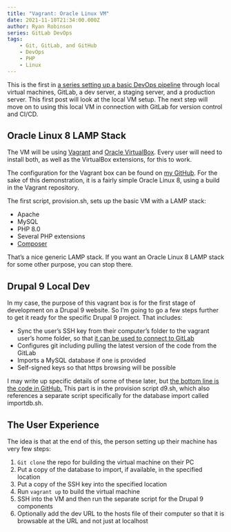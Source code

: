 ```yaml
---
title: "Vagrant: Oracle Linux VM"
date: 2021-11-10T21:34:00.000Z
author: Ryan Robinson
series: GitLab DevOps
tags:
    - Git, GitLab, and GitHub
    - DevOps
    - PHP
    - Linux
---
```


This is the first in [a series setting up a basic DevOps pipeline](/tags/gitlab-devops/) through local virtual machines, GitLab, a dev server, a staging server, and a production server. This first post will look at the local VM setup. The next step will move on to using this local VM in connection with GitLab for version control and CI/CD.

## Oracle Linux 8 LAMP Stack

The VM will be using [Vagrant](https://www.vagrantup.com/) and [Oracle VirtualBox](https://www.virtualbox.org/). Every user will need to install both, as well as the VirtualBox extensions, for this to work.

The configuration for the Vagrant box can be found on [my GitHub](https://github.com/ryan-l-robinson). For the sake of this demonstration, it is a fairly simple Oracle Linux 8, using a build in the Vagrant repository.

The first script, provision.sh, sets up the basic VM with a LAMP stack:

- Apache
- MySQL
- PHP 8.0
- Several PHP extensions
- [Composer](https://getcomposer.org/)

That’s a nice generic LAMP stack. If you want an Oracle Linux 8 LAMP stack for some other purpose, you can stop there.

## Drupal 9 Local Dev

In my case, the purpose of this vagrant box is for the first stage of development on a Drupal 9 website. So I’m going to go a few steps further to get it ready for the specific Drupal 9 project. That includes:

- Sync the user’s SSH key from their computer’s folder to the vagrant user’s home folder, so that [it can be used to connect to GitLab](/posts/2021/web-development-workflow/)
- Configures git including pulling the latest version of the code from the GitLab
- Imports a MySQL database if one is provided
- Self-signed keys so that https browsing will be possible

I may write up specific details of some of these later, but [the bottom line is the code in GitHub.](https://github.com/ryan-l-robinson/Oracle-Linux-LAMP) This part is in the provision script d9.sh, which also references a separate script specifically for the database import called importdb.sh.

## The User Experience

The idea is that at the end of this, the person setting up their machine has very few steps:

1. `Git clone` the repo for building the virtual machine on their PC
2. Put a copy of the database to import, if available, in the specified location
3. Put a copy of the SSH key into the specified location
4. Run `vagrant up` to build the virtual machine
5. SSH into the VM and then run the separate script for the Drupal 9 components
6. Optionally add the dev URL to the hosts file of their computer so that it is browsable at the URL and not just at localhost
